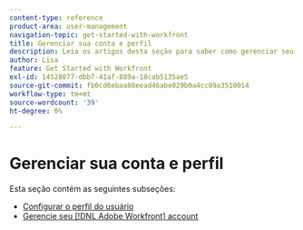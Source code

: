 ```yaml
---
content-type: reference
product-area: user-management
navigation-topic: get-started-with-workfront
title: Gerenciar sua conta e perfil
description: Leia os artigos desta seção para saber como gerenciar seu [!DNL Workfront] conta e perfil do usuário.
author: Lisa
feature: Get Started with Workfront
exl-id: 14528077-dbb7-41af-889a-18cab5135ae5
source-git-commit: fb0cd6ebaa88eead46abe029b0a4cc89a3510014
workflow-type: tm+mt
source-wordcount: '39'
ht-degree: 0%

---
```


# Gerenciar sua conta e perfil

Esta seção contém as seguintes subseções:

* [Configurar o perfil do usuário](../../workfront-basics/manage-your-account-and-profile/configuring-your-user-profile/configure-user-profile.md)
* [Gerencie seu [!DNL Adobe Workfront] account](../../workfront-basics/manage-your-account-and-profile/managing-your-workfront-account/manage-workfront-account.md)

